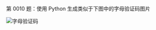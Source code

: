 第 0010 题：使用 Python 生成类似于下图中的字母验证码图片

![字母验证码](https://camo.githubusercontent.com/f80e7aa0d43b3685657b4d329f2809a28c82e12a/687474703a2f2f692e696d6775722e636f6d2f615668626567562e6a7067)
